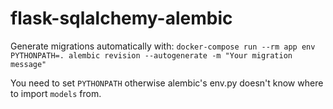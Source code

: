 # flask-sqlalchemy-alembic

Generate migrations automatically with:
`docker-compose run --rm app env PYTHONPATH=. alembic revision --autogenerate -m "Your migration message"`

You need to set `PYTHONPATH` otherwise alembic's env.py doesn't know where to import `models` from.
